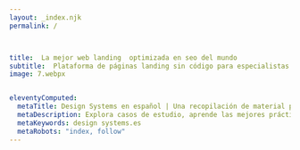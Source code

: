 ```yaml
---
layout: _index.njk
permalink: /



title:  La mejor web landing  optimizada en seo del mundo
subtitle:  Plataforma de páginas landing sin código para especialistas en marketing digital basada en performance te permite diseñar, publicar y optimizar activos de marketing digital con seguimiento de microconversiones para obtener mejores tasas de conversión. 
image: 7.webpx


eleventyComputed:
  metaTitle: Design Systems en español | Una recopilación de material para aprender Design systems
  metaDescription: Explora casos de estudio, aprende las mejores prácticas y mantente actualizado en este emocionante campo del diseño centrado en los design systems.
  metaKeywords: design systems.es
  metaRobots: "index, follow"
---
```

